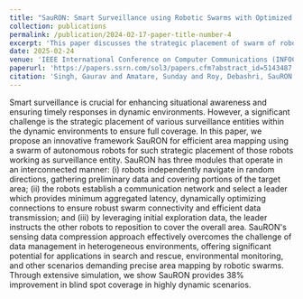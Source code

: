 ```yaml
---
title: "SauRON: Smart Surveillance using Robotic Swarms with Optimized Networks"
collection: publications
permalink: /publication/2024-02-17-paper-title-number-4
excerpt: 'This paper discusses the strategic placement of swarm of robots within the dynamic environments to ensure full coverage implemented using Reinforcement Learning.'
date: 2025-02-24
venue: 'IEEE International Conference on Computer Communications (INFOCOM), (NetRobiCS). [Best Paper Award]'
paperurl: 'https://papers.ssrn.com/sol3/papers.cfm?abstract_id=5143487'
citation: 'Singh, Gaurav and Amatare, Sunday and Roy, Debashri, SauRON: Smart Surveillance using Robotic Swarms with Optimized Networks (January 01, 2025). Available at SSRN: https://ssrn.com/abstract=5143487'
---
```


Smart surveillance is crucial for enhancing situational awareness and ensuring timely responses in dynamic environments. However, a significant challenge is the strategic placement of various surveillance entities within the dynamic environments to ensure full coverage. In this paper, we propose an innovative framework SauRON for efficient area mapping using a swarm of autonomous robots for such strategic placement of those robots working as surveillance entity. SauRON has three modules that operate in an interconnected manner: (i) robots independently navigate in random directions, gathering preliminary data and covering portions of the target area; (ii) the robots establish a communication network and select a leader which provides minimum aggregated latency, dynamically optimizing connections to ensure robust swarm connectivity and efficient data transmission; and (iii) by leveraging initial exploration data, the leader instructs the other robots to reposition to cover the overall area. SauRON's sensing data compression approach effectively overcomes the challenge of data management in heterogeneous environments, offering significant potential for applications in search and rescue, environmental monitoring, and other scenarios demanding precise area mapping by robotic swarms. Through extensive simulation, we show SauRON provides 38% improvement in blind spot coverage in highly dynamic scenarios.